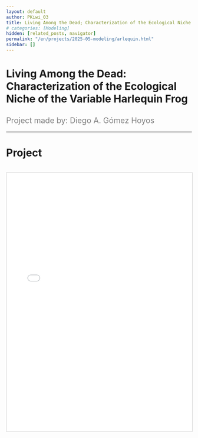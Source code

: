 ```yaml
---
layout: default
author: PKiwi_03
title: Living Among the Dead; Characterization of the Ecological Niche of the Variable Harlequin Frog
# categories: [Modeling]
hidden: [related_posts, navigator]
permalink: "/en/projects/2025-05-modeling/arlequin.html"
sidebar: []
---
```


# Living Among the Dead: Characterization of the Ecological Niche of the Variable Harlequin Frog

<h2 style="color: gray; font-weight: normal;">
Project made by: Diego A. Gómez Hoyos
</h2>

---

# Project
<br>

<iframe 
    src="/assets/pdf/2024-10-r/2025-06-modeling/diego_alejandro.pdf" 
    width="100%" 
    height="700" 
    style="border: 1px solid #ccc;"
></iframe>